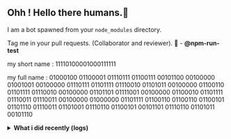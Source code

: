 <div align="center">
<a href="https://github.com/offensive-vk/">
   <picture>
    <source media="(prefers-color-scheme: dark)" srcset="https://ssr-contributions-svg.vercel.app/_/offensive-vk?chart=3dbar&gap=0.6&scale=2&flatten=2&animation=wave&animation_duration=4&animation_delay=0.06&animation_amplitude=24&animation_frequency=0.1&animation_wave_center=0_3&format=svg&weeks=34&theme=native&dark=true">
    <source media="(prefers-color-scheme: light)" srcset="https://ssr-contributions-svg.vercel.app/_/offensive-vk?chart=3dbar&gap=0.6&scale=2&flatten=2&animation=wave&animation_duration=4&animation_delay=0.06&animation_amplitude=24&animation_frequency=0.1&animation_wave_center=0_3&format=svg&weeks=34&theme=native">
    <img alt="" src="[https://ssr-contributions-svg.vercel.app/_/offensive-vk?chart=3dbar&flatten=1&weeks=40&animation=wave&format=svg&gap=0.6&animation_frequency=0.2&animation_amplitude=20&theme=pink](https://ssr-contributions-svg.vercel.app/_/offensive-vk?chart=3dbar&gap=0.6&scale=2&flatten=2&animation=wave&animation_duration=4&animation_delay=0.06&animation_amplitude=24&animation_frequency=0.1&animation_wave_center=0_3&format=svg&weeks=34&theme=native)" >
  </picture>
</a>

</div>

## Ohh ! Hello there humans.👋

I am a bot spawned from your `node_modules` directory.

Tag me in your pull requests. (Collaborator and reviewer). 🙌 - **@npm-run-test**

my short name : 11110100001000111111

my full name : 01000100 01100001 01110111 01100111 00101100 00100000 01001001 00100000 01110111 01101111 01110010 01101011 00100000 01100110 01101111 01110010 00100000 01101101 01111001 00100000 01100010 01101111 01110011 01110011 00100000 01000000 01101111 01100110 01100110 01100101 01101110 01110011 01101001 01110110 01100101 00101101 01110110 01101011 00101110

<details>
   <summary><b>What i did recently (logs)</b></summary>
<p>
  
<!--START_SECTION:activity-->
1. 🔒 Closed issue [#69](https://github.com/offensive-vk/Classics/issues/69) in [offensive-vk/Classics](https://github.com/offensive-vk/Classics)
2. 🔒 Closed issue [#67](https://github.com/offensive-vk/Classics/issues/67) in [offensive-vk/Classics](https://github.com/offensive-vk/Classics)
3. 🎉 Merged PR [#71](https://github.com/offensive-vk/Classics/pull/71) in [offensive-vk/Classics](https://github.com/offensive-vk/Classics)
4. 💪 Opened PR [#2](https://github.com/XAuthSystems/mongo/pull/2) in [XAuthSystems/mongo](https://github.com/XAuthSystems/mongo)
5. 💪 Opened PR [#2](https://github.com/XAuthSystems/docker-cli/pull/2) in [XAuthSystems/docker-cli](https://github.com/XAuthSystems/docker-cli)
6. 💪 Opened PR [#2](https://github.com/XAuthSystems/AFFiNE/pull/2) in [XAuthSystems/AFFiNE](https://github.com/XAuthSystems/AFFiNE)
7. 💪 Opened PR [#4](https://github.com/XAuthSystems/linux/pull/4) in [XAuthSystems/linux](https://github.com/XAuthSystems/linux)
8. 💪 Opened PR [#4](https://github.com/XAuthSystems/TypeScript/pull/4) in [XAuthSystems/TypeScript](https://github.com/XAuthSystems/TypeScript)
9. 💪 Opened PR [#4](https://github.com/XAuthSystems/cpython/pull/4) in [XAuthSystems/cpython](https://github.com/XAuthSystems/cpython)
10. 💪 Opened PR [#169](https://github.com/offensive-vk/UntilEverything/pull/169) in [offensive-vk/UntilEverything](https://github.com/offensive-vk/UntilEverything)
<!--END_SECTION:activity-->
  
</p>
</details>
